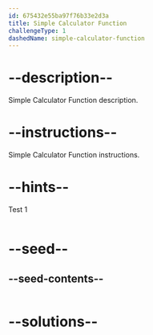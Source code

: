 ```yaml
---
id: 675432e55ba97f76b33e2d3a
title: Simple Calculator Function
challengeType: 1
dashedName: simple-calculator-function
---
```


# --description--

Simple Calculator Function description.

# --instructions--

Simple Calculator Function instructions.

# --hints--

Test 1

```js

```

# --seed--
## --seed-contents--

```js

```

# --solutions--

```js

```
